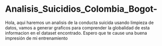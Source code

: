 # Analisis_Suicidios_Colombia_Bogot-
Hola, aqui haremos un analisis de la conducta suicida usando limpieza de datos, vamos a generar graficos para comprender la globalidad de esta informacion en el dataset encontrado. Espero que te cause una buena impresión de mi entrenamiento
